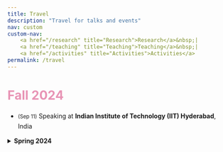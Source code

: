 ```yaml
---
title: Travel
description: "Travel for talks and events"
nav: custom
custom-nav: 
    <a href="/research" title="Research">Research</a>&nbsp;|
    <a href="/teaching" title="Teaching">Teaching</a>&nbsp;|
    <a href="/activities" title="Activities">Activities</a>
permalink: /travel
---
```


<!-- ### UC Santa Cruz -->

<h1 style="color:#e894b5">Fall 2024</h1>

<ul style="line-height:150%">

<li> <small>(Sep 11)</small> Speaking at <b>Indian Institute of Technology (IIT) Hyderabad</b>, India</li>

</ul>

<!-- --------------------------------------------------- -->

<details>
    <summary><b>Spring 2024</b></summary>

<ul style="line-height:180%">

<li> MAT260 <b>Linear Algebra</b>, <small>Fall 2015</small></li>

</ul>
</details>